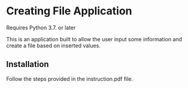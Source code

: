 # Creating File Application


Requires Python 3.7. or later

This is an application built to allow the user input some information and create a file based on inserted values.


## Installation

Follow the steps provided in the instruction.pdf file.

